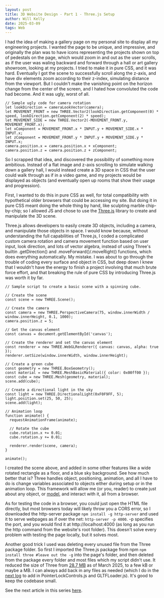 ```yaml
---
layout: post
title: 3D Website Design - Part 1 - Three.js Setup
author: Will Kelly
date: 2025-03-09
tags: Web
---
```


I had the idea of making a gallery page on my personal site to display all my engineering projects. I wanted the page to be unique, and impressive, and originally the plan was to have icons representing the projects shown on top of pedestals on the page, which would zoom in and out as the user scrolls, as if the user was waling backward and forward through a hall or art gallery showroom, looking at my projects. I tried to make it in pure CSS, and it was hard. Eventually I got the scene to successfully scroll along the z-axis, and have div elements zoom according to their z-index, simulating distance from the viewport. But I couldn't make the vanishing point on the horizon change from the center of the screen, and I hated how convoluted the code had become. And it was ugly, worst of all.

	// Sample ugly code for camera rotation
	let lookDirection = cameraLookVector(camera);
	let MOVEMENT_FRONT = new THREE.Vector2(lookDirection.getComponent(0) * speed, lookDirection.getComponent(2) * speed);
	let MOVEMENT_SIDE = new THREE.Vector2(-MOVEMENT_FRONT.y, MOVEMENT_FRONT.x);
	let xComponent = MOVEMENT_FRONT.x * INPUT.y + MOVEMENT_SIDE.x * INPUT.x;
	let zComponent = MOVEMENT_FRONT.y * INPUT.y + MOVEMENT_SIDE.y * INPUT.x;
	camera.position.x = camera.position.x + xComponent;
	camera.position.z = camera.position.z + zComponent;

So I scrapped that idea, and discovered the possibility of something more ambitious. Instead of a flat image and z-axis scrolling to simulate walking down a gallery hall, I would instead create a 3D space in CSS that the user could walk through as if in a video game, and my projects would be displayed as objects (and eventually open up rooms that show their usage and progression).

First, I wanted to do this in pure CSS as well, for total compatibility with hypothetical older browsers that could be accessing my site. But doing it in pure CSS meant doing the whole thing by hand, like sculpting marble chip-by-chip; so I allowed JS and chose to use the [Three.js](https://threejs.org/) library to create and manipulate the 3D scene.

Three.js allows developers to easily create 3D objects, including a camera, and manipulate those objects in space. I would know because, without understanding the full capabilities of Three.js, I coded a complicated custom camera rotation and camera movement function based on user input, look direction, and lots of vector algebra, instead of using Three's builtin .getDirection() and .moveForward()/.moveRight() functions, which does everything automatically. My mistake. I was about to go through the trouble of coding every surface and object in CSS, but deep down I knew that I wouldn't have the energy to finish a project involving that much brute force effort, and that breaking the rule of pure CSS by introducing Three.js was worth it by far.


	// Sample script to create a basic scene with a spinning cube.

	// Create the scene
	const scene = new THREE.Scene();

	// Create the camera
	const camera = new THREE.PerspectiveCamera(75, window.innerWidth / window.innerHeight, 0.1, 1000);
	camera.position.z = 5;

	// Get the canvas element
	const canvas = document.getElementById('canvas');

	// Create the renderer and set the canvas element
	const renderer = new THREE.WebGLRenderer({ canvas: canvas, alpha: true });
	renderer.setSize(window.innerWidth, window.innerHeight);

	// Create a green cube
	const geometry = new THREE.BoxGeometry();
	const material = new THREE.MeshBasicMaterial({ color: 0x00ff00 });
	const cube = new THREE.Mesh(geometry, material);
	scene.add(cube);

	// Create a directional light in the sky
	const light = new THREE.DirectionalLight(0xF0F9FF, 5);
	light.position.set(25, 50, 25);
	scene.add(light);

	// Animation loop
	function animate() {
	  requestAnimationFrame(animate);

	  // Rotate the cube
	  cube.rotation.x += 0.01;
	  cube.rotation.y += 0.01;

	  renderer.render(scene, camera);
	}

	animate();

I created the scene above, and added in some other features like a wide rotated rectangle as a floor, and a blue sky background. See how much better that is? Three handles object, positioning, animation, and all I have to do is change variables associated to objects either during setup or in the animation loop. This framework will allow me (or you, reader) to create just about any object, or [model](https://bkelldog.neocities.org/log/post.html?file=.%2Flog_files%2F3D%20Website%20Design%20Part%202.md), and interact with it, all from a browser.

As for testing the code in a browser, you could just open the HTML file directly, but most browsers today will likely throw you a CORS error, so I downloaded the http-server package `npm install -g http-server` and used it to serve webpages as if over the net: `http-server -p 4000`. -p specifies the port, and you would find it at http://localhost:4000 (as long as you run the http command from the website's root folder). This doesn't solve every problem with testing the page locally, but it solves most.

Another good trick I used was deleting every unused file from the Three package folder. So first I imported the Three.js package from npm `npm install three #leave out the -g` into the page's folder, and then deleted from the package every folder and most files which my script didn't use. It reduced the size of Three from [28.7 MB](https://www.npmjs.com/package/three) as of March 2025, to a few kB or maybe a MB. I can always add back in any files as needed (which I do in the [next log](https://bkelldog.neocities.org/log/post.html?file=.%2Flog_files%2F3D%20Website%20Design%20Part%202.md) to add in PointerLockControls.js and GLTFLoader.js). It's good to keep the codebase small.

See the next article in this series [here](https://bkelldog.neocities.org/log/post.html?file=.%2Flog_files%2F3D%20Website%20Design%20Part%202.md).